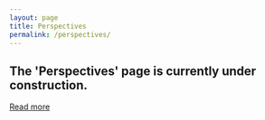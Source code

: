 ```yaml
---
layout: page
title: Perspectives
permalink: /perspectives/
---
```

<main class="main">
    <section class="article">
        <h2 class="h1">The 'Perspectives' page is currently under construction.</h2>
    </section>
    <a class="button">
        <a class="arrow-link" href="https://www.linkedin.com/in/jmwii1981/details/recommendations/" target="_blank">Read more</a>
    </a>
</main>